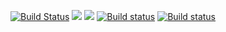 [![Build Status](https://travis-ci.com/Liodas/ProjetRPServer.svg?branch=main)](https://travis-ci.com/Liodas/ProjetRPServer) <a href="https://codeclimate.com/github/Liodas/ProjetRPServer/maintainability"><img src="https://api.codeclimate.com/v1/badges/7aa98c767c781f4be8e8/maintainability" /></a> <a href="https://codeclimate.com/github/Liodas/ProjetRPServer/test_coverage"><img src="https://api.codeclimate.com/v1/badges/7aa98c767c781f4be8e8/test_coverage" /></a> [![Build status](https://ci.appveyor.com/api/projects/status/mxbn9tyv9a95d8qh?svg=true)](https://ci.appveyor.com/project/Liodas/projetrpserver) [![Build status](https://ci.appveyor.com/api/projects/status/mxbn9tyv9a95d8qh/branch/master?svg=true)](https://ci.appveyor.com/project/Liodas/projetrpserver/branch/master)
